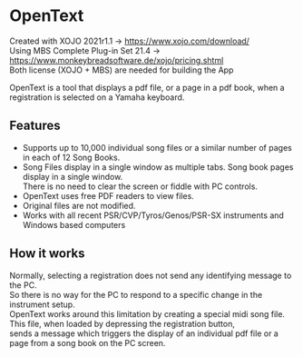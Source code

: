 # OpenText
Created with XOJO 2021r1.1 -> https://www.xojo.com/download/  
Using MBS Complete Plug-in Set 21.4 -> https://www.monkeybreadsoftware.de/xojo/pricing.shtml  
Both license (XOJO + MBS) are needed for building the App  

OpenText is a tool that displays a pdf file, or a page in a pdf book, when a registration is selected on a Yamaha keyboard.

## Features  
- Supports up to 10,000 individual song files or a similar number of pages in each of 12 Song Books.
- Song Files display in a single window as multiple tabs. Song book pages display in a single window.  
   There is no need to clear the screen or fiddle with PC controls.
- OpenText uses free PDF readers to view files.
- Original files are not modified.
- Works with all recent PSR/CVP/Tyros/Genos/PSR-SX instruments and Windows based computers

## How it works  
Normally, selecting a registration does not send any identifying message to the PC.  
So there is no way for the PC to respond to a specific change in the instrument setup.  
OpenText works around this limitation by creating a special midi song file.
This file, when loaded by depressing the registration button,  
sends a message which triggers the display of an individual pdf file or a page from a song book on the PC screen.

